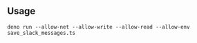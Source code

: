 ## Usage

```
deno run --allow-net --allow-write --allow-read --allow-env save_slack_messages.ts
```